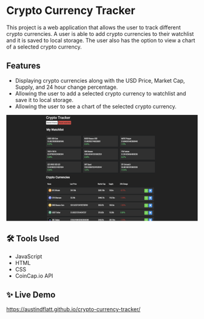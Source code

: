 # Crypto Currency Tracker

This project is a web application that allows the user to track different crypto currencies. A user is able to add crypto currencies to their watchlist and it is saved to local storage. The user also has the option to view a chart of a selected crypto currency.

## Features

* Displaying crypto currencies along with the USD Price, Market Cap, Supply, and 24 hour change percentage.
* Allowing the user to add a selected crypto currency to watchlist and save it to local storage.
* Allowing the user to see a chart of the selected crypto currency.

![webapp](https://raw.githubusercontent.com/austindflatt/crypto-currency-tracker/main/crypto-tracker.png)

## 🛠 Tools Used

* JavaScript
* HTML
* CSS
* CoinCap.io API

## ✨ Live Demo

https://austindflatt.github.io/crypto-currency-tracker/